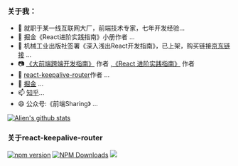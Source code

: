 


### 关于我：

- 🔭 就职于某一线互联网大厂，前端技术专家，七年开发经验...
- 🌱 掘金《React进阶实践指南》小册作者 ...
- 👯 机械工业出版社签署《深入浅出React开发指南》，已上架，购买链接[京东链接](https://item.jd.com/14000862.html) ...
- 📷 [《大前端跨端开发指南》](https://juejin.cn/book/7198721537938030649?utm_source=profile_book) 作者 ,[《React 进阶实践指南》](https://juejin.cn/book/6945998773818490884?utm_source=profile_book) 作者
- 🤔 [react-keepalive-router](https://github.com/GoodLuckAlien/react-keepalive-router)作者 ...
- 💬 [掘金](https://juejin.cn/user/2418581313687390) ...
- 📫 [知乎](https://www.zhihu.com/people/alien-95-52)...
- 😄 公众号:《前端Sharing》 ...

[![Alien's github stats](https://github-readme-stats.vercel.app/api?username=GoodLuckAlien&show_icons=true&theme=synthwave)](https://github.com/GoodLuckAlien/github-readme-stats)



### 关于react-keepalive-router

[![npm version](https://img.shields.io/npm/v/react-keepalive-router.svg?style=flat-square)](https://www.npmjs.org/package/react-keepalive-router)
[![NPM Downloads](https://badgen.net/npm/dm/react-keepalive-router)](https://npmjs.org/package/react-keepalive-router)
![](https://img.shields.io/github/stars/GoodLuckAlien/react-keepalive-router.svg?style=social&label=Star)


